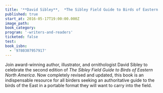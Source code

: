 ```yaml
---
title: '**David Sibley**,  *The Sibley Field Guide to Birds of Eastern North America: Second Edition*'
published: true
start_at: 2016-05-17T19:00:00.000Z
image_path:
book_category:
program: '-writers-and-readers'
ticketed: false
test:
book_isbn:
  - '9780307957917'
---
```



Join award-winning author, illustrator, and ornithologist David Sibley to celebrate the second edition of *The Sibley Field Guide to Birds of Eastern North America*. Now completely revised and updated, this book is an indispensable resource for all birders seeking an authoritative guide to the birds of the East in a portable format they will want to carry into the field.